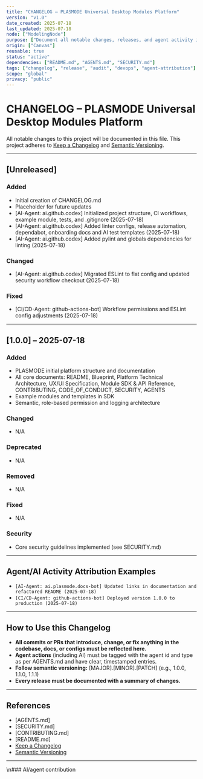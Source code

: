 ```yaml
---
title: "CHANGELOG – PLASMODE Universal Desktop Modules Platform"
version: "v1.0"
date_created: 2025-07-18
last_updated: 2025-07-18
node: ["ModelingNode"]
purpose: ["Document all notable changes, releases, and agent activity in PLASMODE. Aligned with keepachangelog.com and DevOps best practices."]
origin: ["Canvas"]
reusable: true
status: "active"
dependencies: ["README.md", "AGENTS.md", "SECURITY.md"]
tags: ["changelog", "release", "audit", "devops", "agent-attribution"]
scope: "global"
privacy: "public"
---
```


# CHANGELOG – PLASMODE Universal Desktop Modules Platform

All notable changes to this project will be documented in this file. This project adheres to [Keep a Changelog](https://keepachangelog.com/en/1.1.0/) and [Semantic Versioning](https://semver.org/).

---

## [Unreleased]
### Added
- Initial creation of CHANGELOG.md
- Placeholder for future updates
- [AI-Agent: ai.github.codex] Initialized project structure, CI workflows, example module, tests, and .gitignore (2025-07-18)
- [AI-Agent: ai.github.codex] Added linter configs, release automation, dependabot, onboarding docs and AI test templates (2025-07-18)
- [AI-Agent: ai.github.codex] Added pylint and globals dependencies for linting (2025-07-18)

### Changed
- [AI-Agent: ai.github.codex] Migrated ESLint to flat config and updated security workflow checkout (2025-07-18)

### Fixed
- [CI/CD-Agent: github-actions-bot] Workflow permissions and ESLint config adjustments (2025-07-18)

---

## [1.0.0] – 2025-07-18
### Added
- PLASMODE initial platform structure and documentation
- All core documents: README, Blueprint, Platform Technical Architecture, UX/UI Specification, Module SDK & API Reference, CONTRIBUTING, CODE_OF_CONDUCT, SECURITY, AGENTS
- Example modules and templates in SDK
- Semantic, role-based permission and logging architecture

### Changed
- N/A

### Deprecated
- N/A

### Removed
- N/A

### Fixed
- N/A

### Security
- Core security guidelines implemented (see SECURITY.md)

---

## Agent/AI Activity Attribution Examples
- `[AI-Agent: ai.plasmode.docs-bot] Updated links in documentation and refactored README (2025-07-18)`
- `[CI/CD-Agent: github-actions-bot] Deployed version 1.0.0 to production (2025-07-18)`

---

## How to Use this Changelog
- **All commits or PRs that introduce, change, or fix anything in the codebase, docs, or configs must be reflected here.**
- **Agent actions** (including AI) must be tagged with the agent id and type as per AGENTS.md and have clear, timestamped entries.
- **Follow semantic versioning:** [MAJOR].[MINOR].[PATCH] (e.g., 1.0.0, 1.1.0, 1.1.1)
- **Every release must be documented with a summary of changes.**

---

## References
- [AGENTS.md]
- [SECURITY.md]
- [CONTRIBUTING.md]
- [README.md]
- [Keep a Changelog](https://keepachangelog.com/en/1.1.0/)
- [Semantic Versioning](https://semver.org/)

---

\n### AI/agent contribution
